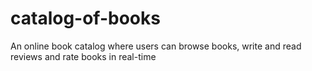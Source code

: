 # catalog-of-books
 An online book catalog where users can browse books, write and read reviews and rate books in real-time
